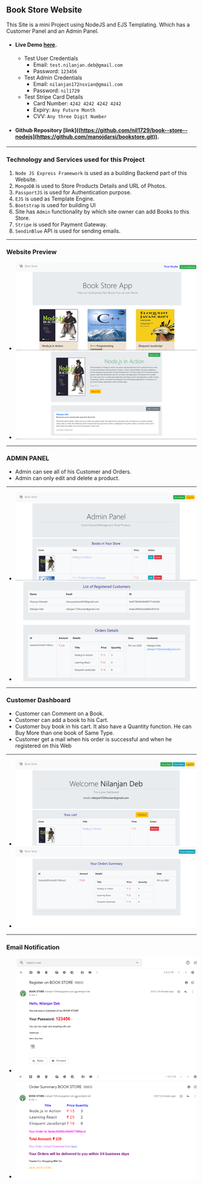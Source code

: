 ## Book Store Website

This Site is a mini Project using NodeJS and EJS Templating. Which has a Customer Panel and an Admin Panel.

- #### Live Demo [here](https://book-store.projects.nilanjan.tech).
  - Test User Credentials
    - Email: `test.nilanjan.deb@gmail.com`
    - Password: `123456`
  - Test Admin Credentials
    - Email: `nilanjan172nsvian@gmail.com`
    - Password: `nil1729`
  - Test Stripe Card Details
    - Card Number: `4242 4242 4242 4242`
    - Expiry: `Any Future Month`
    - CVV: `Any three Digit Number`
- #### Github Repository [link]((https://github.com/nil1729/book--store--nodejs](https://github.com/manojdarsi/bookstore.git)).

---

### Technology and Services used for this Project

1. `Node JS Express Framework` is used as a building Backend part of this Website.
2. `MongoDB` is used to Store Products Details and URL of Photos.
3. `PassportJS` is used for Authentication purpose.
4. `EJS` is used as Template Engine.
5. `Bootstrap` is used for building UI
6. Site has `Admin` functionality by which site owner can add Books to this Store.
7. `Stripe` is used for Payment Gateway.
8. `SendinBlue` API is used for sending emails.

---

### Website Preview

- <img src="./img/web1.png"/>
- <img src="./img/web2.png"/>

---

### ADMIN PANEL

- Admin can see all of his Customer and Orders.
- Admin can only edit and delete a product.

---

- <img src="./img/admin1.png"/>
- <img src="./img/admin2.png"/>

---

### Customer Dashboard

- Customer can Comment on a Book.
- Customer can add a book to his Cart.
- Customer buy book in his cart. It also have a Quantity function. He can Buy More than one book of Same Type.
- Customer get a mail when his order is successful and when he registered on this Web

---

- <img src="./img/customer1.png">
- <img src="./img/customer2.png">

---

### Email Notification

- <img src="./img/email1.png">
- <img src="./img/email2.png">
